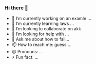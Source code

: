 ### Hi there 👋

- 🔭 I’m currently working on an examle ...
- 🌱 I’m currently learning laws ...
- 👯 I’m looking to collaborate on akk
- 🤔 I’m looking for help with ...
- 💬 Ask me about how to fail...
- 📫 How to reach me: guess ...
- 😄 Pronouns: ...
- ⚡ Fun fact: ...

